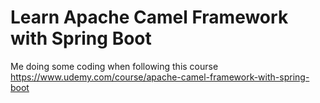 # Learn Apache Camel Framework with Spring Boot

Me doing some coding when following this course
https://www.udemy.com/course/apache-camel-framework-with-spring-boot
